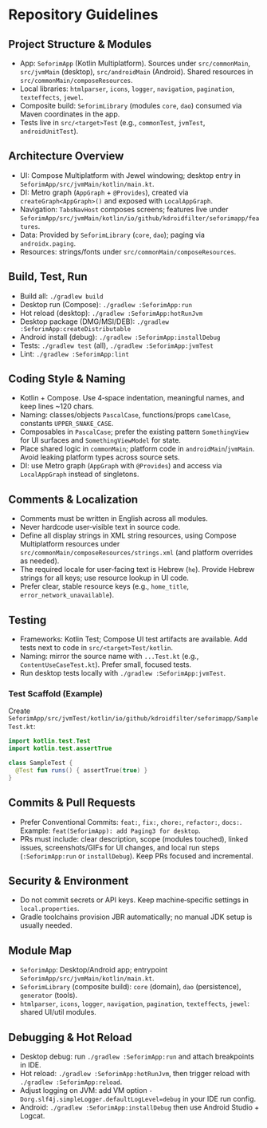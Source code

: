  # Repository Guidelines
 
 ## Project Structure & Modules
 - App: `SeforimApp` (Kotlin Multiplatform). Sources under `src/commonMain`, `src/jvmMain` (desktop), `src/androidMain` (Android). Shared resources in `src/commonMain/composeResources`.
 - Local libraries: `htmlparser`, `icons`, `logger`, `navigation`, `pagination`, `texteffects`, `jewel`.
 - Composite build: `SeforimLibrary` (modules `core`, `dao`) consumed via Maven coordinates in the app.
 - Tests live in `src/<target>Test` (e.g., `commonTest`, `jvmTest`, `androidUnitTest`).
 
## Architecture Overview
- UI: Compose Multiplatform with Jewel windowing; desktop entry in `SeforimApp/src/jvmMain/kotlin/main.kt`.
- DI: Metro graph (`AppGraph` + `@Provides`), created via `createGraph<AppGraph>()` and exposed with `LocalAppGraph`.
- Navigation: `TabsNavHost` composes screens; features live under `SeforimApp/src/jvmMain/kotlin/io/github/kdroidfilter/seforimapp/features`.
- Data: Provided by `SeforimLibrary` (`core`, `dao`); paging via `androidx.paging`.
- Resources: strings/fonts under `src/commonMain/composeResources`.

## Build, Test, Run
 - Build all: `./gradlew build`
 - Desktop run (Compose): `./gradlew :SeforimApp:run`
 - Hot reload (desktop): `./gradlew :SeforimApp:hotRunJvm`
 - Desktop package (DMG/MSI/DEB): `./gradlew :SeforimApp:createDistributable`
 - Android install (debug): `./gradlew :SeforimApp:installDebug`
 - Tests: `./gradlew test` (all), `./gradlew :SeforimApp:jvmTest`
 - Lint: `./gradlew :SeforimApp:lint`
 
 ## Coding Style & Naming
 - Kotlin + Compose. Use 4‑space indentation, meaningful names, and keep lines ~120 chars.
 - Naming: classes/objects `PascalCase`, functions/props `camelCase`, constants `UPPER_SNAKE_CASE`.
 - Composables in `PascalCase`; prefer the existing pattern `SomethingView` for UI surfaces and `SomethingViewModel` for state.
 - Place shared logic in `commonMain`; platform code in `androidMain`/`jvmMain`. Avoid leaking platform types across source sets.
 - DI: use Metro graph (`AppGraph` with `@Provides`) and access via `LocalAppGraph` instead of singletons.

## Comments & Localization
- Comments must be written in English across all modules.
- Never hardcode user‑visible text in source code.
- Define all display strings in XML string resources, using Compose Multiplatform resources under `src/commonMain/composeResources/strings.xml` (and platform overrides as needed).
- The required locale for user‑facing text is Hebrew (`he`). Provide Hebrew strings for all keys; use resource lookup in UI code.
- Prefer clear, stable resource keys (e.g., `home_title`, `error_network_unavailable`).
 
## Testing
- Frameworks: Kotlin Test; Compose UI test artifacts are available. Add tests next to code in `src/<target>Test/kotlin`.
- Naming: mirror the source name with `...Test.kt` (e.g., `ContentUseCaseTest.kt`). Prefer small, focused tests.
- Run desktop tests locally with `./gradlew :SeforimApp:jvmTest`.

### Test Scaffold (Example)
Create `SeforimApp/src/jvmTest/kotlin/io/github/kdroidfilter/seforimapp/SampleTest.kt`:

```kotlin
import kotlin.test.Test
import kotlin.test.assertTrue

class SampleTest {
  @Test fun runs() { assertTrue(true) }
}
```
 
 ## Commits & Pull Requests
 - Prefer Conventional Commits: `feat:`, `fix:`, `chore:`, `refactor:`, `docs:`. Example: `feat(SeforimApp): add Paging3 for desktop`.
 - PRs must include: clear description, scope (modules touched), linked issues, screenshots/GIFs for UI changes, and local run steps (`:SeforimApp:run` or `installDebug`). Keep PRs focused and incremental.
 
## Security & Environment
- Do not commit secrets or API keys. Keep machine‑specific settings in `local.properties`.
- Gradle toolchains provision JBR automatically; no manual JDK setup is usually needed.

## Module Map
- `SeforimApp`: Desktop/Android app; entrypoint `SeforimApp/src/jvmMain/kotlin/main.kt`.
- `SeforimLibrary` (composite build): `core` (domain), `dao` (persistence), `generator` (tools).
- `htmlparser`, `icons`, `logger`, `navigation`, `pagination`, `texteffects`, `jewel`: shared UI/util modules.

## Debugging & Hot Reload
- Desktop debug: run `./gradlew :SeforimApp:run` and attach breakpoints in IDE.
- Hot reload: `./gradlew :SeforimApp:hotRunJvm`, then trigger reload with `./gradlew :SeforimApp:reload`.
- Adjust logging on JVM: add VM option `-Dorg.slf4j.simpleLogger.defaultLogLevel=debug` in your IDE run config.
- Android: `./gradlew :SeforimApp:installDebug` then use Android Studio + Logcat.
